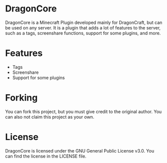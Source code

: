 DragonCore
=====================
DragonCore is a Minecraft Plugin developed mainly for DragonCraft, but can be used on any server. It is a plugin that adds a lot of features to the server, such as a tags, screenshare functions, support for some plugins, and more.

Features
=====================
- Tags
- Screenshare
- Support for some plugins

Forking
=====================
You can fork this project, but you must give credit to the original author. You can also not claim this project as your own.

License
=====================
DragonCore is licensed under the GNU General Public License v3.0. You can find the license in the LICENSE file.

